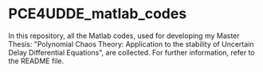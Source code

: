 # PCE4UDDE_matlab_codes
In this repository, all the Matlab codes, used for developing my Master Thesis: "Polynomial Chaos Theory: Application to the stability of Uncertain Delay Differential Equations", are collected. For further information, refer to the README file.
